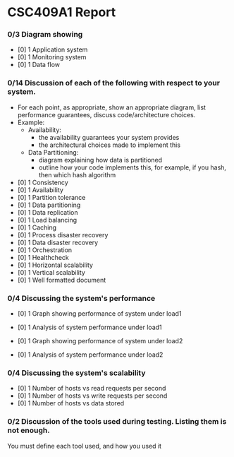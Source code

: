 # CSC409A1 Report
### 0/3 Diagram showing
- [0] 1 Application system
- [0] 1 Monitoring system
- [0] 1 Data flow

### 0/14 Discussion of each of the following with respect to your system.
- For each point, as appropriate, show an appropriate diagram, list performance guarantees, discuss code/architecture choices.
- Example:
	- Availability:
		- the availability guarantees your system provides
		- the architectural choices made to implement this
	- Data Partitioning:
		- diagram explaining how data is partitioned
		- outline how your code implements this, for example,
		if you hash, then which hash algorithm
- [0] 1 Consistency
- [0] 1 Availability
- [0] 1 Partition tolerance
- [0] 1 Data partitioning
- [0] 1 Data replication
- [0] 1 Load balancing
- [0] 1 Caching
- [0] 1 Process disaster recovery
- [0] 1 Data disaster recovery
- [0] 1 Orchestration
- [0] 1 Healthcheck
- [0] 1 Horizontal scalability
- [0] 1 Vertical scalability
- [0] 1 Well formatted document

### 0/4 Discussing the system's performance

- [0] 1 Graph showing performance of system under load1

- [0] 1 Analysis of system performance under load1

- [0] 1 Graph showing performance of system under load2

- [0] 1 Analysis of system performance under load2

### 0/4 Discussing the system's scalability

- [0] 1 Number of hosts vs read requests per second
- [0] 1 Number of hosts vs write requests per second
- [0] 1 Number of hosts vs data stored

### 0/2 Discussion of the tools used during testing. Listing them is not enough.
You must define each tool used, and how you used it
